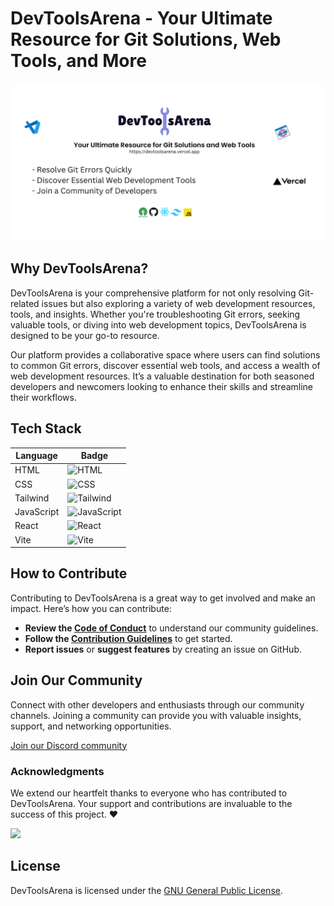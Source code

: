 # DevToolsArena - Your Ultimate Resource for Git Solutions, Web Tools, and More

![DevToolsArena](public/assets/devtoolareabanner.png)

## Why DevToolsArena?

DevToolsArena is your comprehensive platform for not only resolving Git-related issues but also exploring a variety of web development resources, tools, and insights. Whether you're troubleshooting Git errors, seeking valuable tools, or diving into web development topics, DevToolsArena is designed to be your go-to resource.

Our platform provides a collaborative space where users can find solutions to common Git errors, discover essential web tools, and access a wealth of web development resources. It’s a valuable destination for both seasoned developers and newcomers looking to enhance their skills and streamline their workflows.

## Tech Stack

| Language   | Badge                                                                                                             |
| ---------- | ----------------------------------------------------------------------------------------------------------------- |
| HTML       | ![HTML](https://img.shields.io/badge/html-F16529?style=for-the-badge&logo=html5&logoColor=white)                  |
| CSS        | ![CSS](https://img.shields.io/badge/css-254BDD?style=for-the-badge&logo=css3&logoColor=white)                     |
| Tailwind   | ![Tailwind](https://img.shields.io/badge/tailwindcss-C66394?style=for-the-badge&logo=tailwindcss&logoColor=white) |
| JavaScript | ![JavaScript](https://img.shields.io/badge/javascript-EFD81C?style=for-the-badge&logo=javascript&logoColor=white) |
| React      | ![React](https://img.shields.io/badge/react-blue?style=for-the-badge&logo=react&logoColor=navyblue)               |
| Vite       | ![Vite](https://img.shields.io/badge/vite-5BB4FF?style=for-the-badge&logo=vite&logoColor=FFC018)                  |

## How to Contribute

Contributing to DevToolsArena is a great way to get involved and make an impact. Here’s how you can contribute:

- **Review the [Code of Conduct](/CODE_OF_CONDUCT.md)** to understand our community guidelines.
- **Follow the [Contribution Guidelines](/contributing.md)** to get started.
- **Report issues** or **suggest features** by creating an issue on GitHub.

## Join Our Community

Connect with other developers and enthusiasts through our community channels. Joining a community can provide you with valuable insights, support, and networking opportunities.

[Join our Discord community](https://discord.gg/xwRbDwnbMr)

### Acknowledgments

We extend our heartfelt thanks to everyone who has contributed to DevToolsArena. Your support and contributions are invaluable to the success of this project. ❤️

<a href="https://github.com/devvsakib/DevToolsArena/graphs/contributors">
  <img src="https://contrib.rocks/image?repo=devvsakib/DevToolsArena" />
</a>

## License

DevToolsArena is licensed under the [GNU General Public License](/LICENSE).
